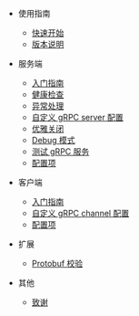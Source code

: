 - 使用指南
    - [快速开始](zh-cn/guide/quickstart.md)
    - [版本说明](zh-cn/guide/version.md) 
- 服务端
    - [入门指南](zh-cn/server/onboarding.md)
    - [健康检查](zh-cn/server/health-check.md)
    - [异常处理](zh-cn/server/exception-handling.md)
    - [自定义 gRPC server 配置](zh-cn/server/customize-server-config.md)
    - [优雅关闭](zh-cn/server/graceful-shutdown.md)
    - [Debug 模式](zh-cn/server/debug-mode.md)
    - [测试 gRPC 服务](zh-cn/server/testing.md)
    - [配置项](zh-cn/server/configuration.md)

- 客户端
    - [入门指南](zh-cn/client/onboarding.md)
    - [自定义 gRPC channel 配置](zh-cn/client/customize-channel-config.md)
    - [配置项](zh-cn/client/configuration.md)

- 扩展
    - [Protobuf 校验](zh-cn/extension/protobuf-validation.md)

- 其他
    - [致谢](zh-cn/other/acknowledgement.md)
